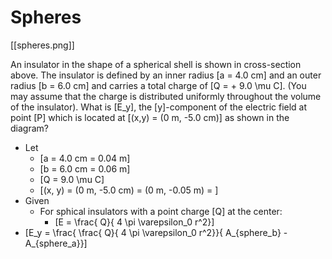 # Spheres

[[spheres.png]]

An insulator in the shape of a spherical shell is shown in cross-section above. 
The insulator is defined by an inner radius \[a = 4.0 cm\] and an outer radius 
\[b = 6.0 cm\] and carries a total charge of \[Q = + 9.0 \mu C\]. (You may 
assume that the charge is distributed uniformly throughout the volume of 
the insulator). What is \[E_y\], the \[y\]-component of the electric field at point 
\[P\] which is located at \[(x,y) = (0 m, -5.0 cm)\] as shown in the diagram?

* Let
  * \[a = 4.0 cm = 0.04 m\]
  * \[b = 6.0 cm = 0.06 m\]
  * \[Q = 9.0 \mu C\]
  * \[(x, y) = (0 m, -5.0 cm) = (0 m, -0.05 m) = \]
* Given
  * For sphical insulators with a point charge \[Q\] at the center:
    * \[E = \frac{ Q}{ 4 \pi \varepsilon_0 r^2}\]
* \[E_y = \frac{ \frac{ Q}{ 4 \pi \varepsilon_0 r^2}}{ A_{sphere_b} - A_{sphere_a}}\]
